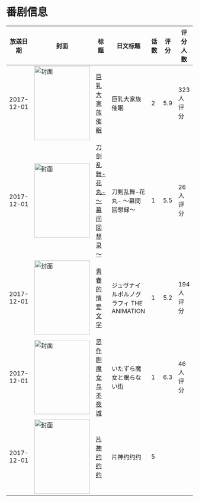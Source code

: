 # 番剧信息

|放送日期|封面|标题|日文标题|话数|评分|评分人数|
|---|---|---|---|---|---|---|
|2017-12-01|<img src="/img/no_icon_subject.png" alt="封面" style="width:150px;height:200px;object-fit:cover;">|[巨乳大家族催眠](https://bangumi.tv/subject/208323)|巨乳大家族催眠|2|5.9|323人评分|
|2017-12-01|<img src="//lain.bgm.tv/pic/cover/c/ec/ad/226599_MjJgI.jpg" alt="封面" style="width:150px;height:200px;object-fit:cover;">|[刀剑乱舞-花丸- ～幕间回想录～](https://bangumi.tv/subject/226599)|刀剣乱舞-花丸- ～幕間回想録～|1|5.5|26人评分|
|2017-12-01|<img src="/img/no_icon_subject.png" alt="封面" style="width:150px;height:200px;object-fit:cover;">|[青春的情爱文学](https://bangumi.tv/subject/229731)|ジュヴナイルポルノグラフィ THE ANIMATION|1|5.2|194人评分|
|2017-12-01|<img src="//lain.bgm.tv/pic/cover/c/55/f3/230912_9rGc4.jpg" alt="封面" style="width:150px;height:200px;object-fit:cover;">|[恶作剧魔女与不夜城](https://bangumi.tv/subject/230912)|いたずら魔女と眠らない街|1|6.3|46人评分|
|2017-12-01|<img src="//lain.bgm.tv/pic/cover/c/99/52/311776_GkQ3K.jpg" alt="封面" style="width:150px;height:200px;object-fit:cover;">|[片神约约约](https://bangumi.tv/subject/311776)|片神约约约|5|||
